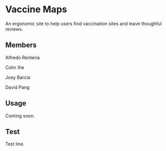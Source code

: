# Vaccine Maps

An ergonomic site to help users find vaccination sites and leave thoughful reviews.

## Members

Alfredo Renteria

Colin Xie

Joey Barcia

David Pang

## Usage

Coming soon.

## Test

Test line.
